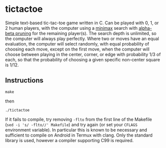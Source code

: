 # tictactoe
Simple text-based tic-tac-toe game written in C. Can be played with 0, 1, or 2
human players, with the computer using a
[minimax](https://en.wikipedia.org/wiki/Minimax) search with
[alpha-beta pruning](https://en.wikipedia.org/wiki/Alpha%E2%80%93beta_pruning)
for the remaining player(s). The search depth is unlimited, so the computer will
always play perfectly. Where two or moves have an equal evaluation, the computer
will select randomly, with equal probability of choosing each move, except on
the first move, when the computer will choose between playing in the center,
corner, or edge with probability 1/3 of each, so that the probability of
choosing a given specific non-center square is 1/12.

## Instructions
```
make
```
then
```
./tictactoe
```
If it fails to compile, try removing `-flto` from the first line of the Makefile
(`sed -i 's/ -flto//' Makefile`) and try again (or set your `CFLAGS` environment
variable). In particular this is known to be necessary and sufficient to compile
on Android in Termux with clang. Only the standard library is used, however a
compiler supporting C99 is required.
